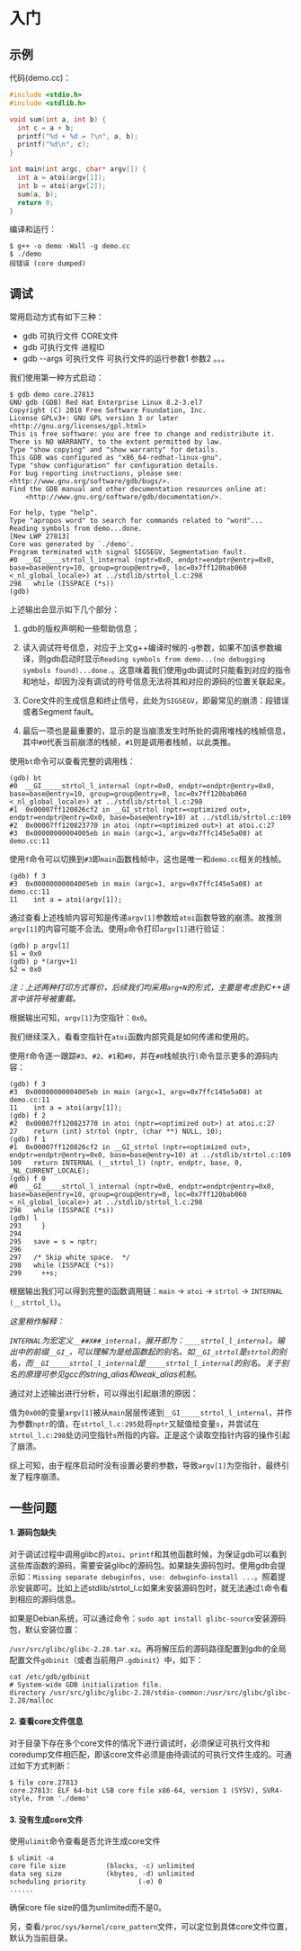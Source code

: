 # 入门
## 示例

代码(demo.cc)：

```c++
#include <stdio.h>
#include <stdlib.h>

void sum(int a, int b) {
  int c = a + b;
  printf("%d + %d = ?\n", a, b);
  printf("%d\n", c);
}

int main(int argc, char* argv[]) {
  int a = atoi(argv[1]);
  int b = atoi(argv[2]);
  sum(a, b);
  return 0;
}
```

编译和运行： 

```she
$ g++ -o demo -Wall -g demo.cc
$ ./demo
段错误 (core dumped)
```



## 调试

常用启动方式有如下三种：

* gdb 可执行文件 CORE文件
* gdb 可执行文件 进程ID
* gdb --args  可执行文件 可执行文件的运行参数1 参数2 。。。

我们使用第一种方式启动：

```shell
$ gdb demo core.27813
GNU gdb (GDB) Red Hat Enterprise Linux 8.2-3.el7
Copyright (C) 2018 Free Software Foundation, Inc.
License GPLv3+: GNU GPL version 3 or later <http://gnu.org/licenses/gpl.html>
This is free software: you are free to change and redistribute it.
There is NO WARRANTY, to the extent permitted by law.
Type "show copying" and "show warranty" for details.
This GDB was configured as "x86_64-redhat-linux-gnu".
Type "show configuration" for configuration details.
For bug reporting instructions, please see:
<http://www.gnu.org/software/gdb/bugs/>.
Find the GDB manual and other documentation resources online at:
    <http://www.gnu.org/software/gdb/documentation/>.

For help, type "help".
Type "apropos word" to search for commands related to "word"...
Reading symbols from demo...done.
[New LWP 27813]
Core was generated by `./demo'.
Program terminated with signal SIGSEGV, Segmentation fault.
#0  __GI_____strtol_l_internal (nptr=0x0, endptr=endptr@entry=0x0, base=base@entry=10, group=group@entry=0, loc=0x7ff120bab060 <_nl_global_locale>) at ../stdlib/strtol_l.c:298
298	  while (ISSPACE (*s))
(gdb)
```

上述输出会显示如下几个部分：

1. gdb的版权声明和一些帮助信息；

2. 读入调试符号信息，对应于上文g++编译时候的`-g`参数，如果不加该参数编译，则gdb启动时显示`Reading symbols from demo...(no debugging symbols found)...done.`。这意味着我们使用gdb调试时只能看到对应的指令和地址，却因为没有调试的符号信息无法将其和对应的源码的位置关联起来。
3. Core文件的生成信息和终止信号，此处为`SIGSEGV`，即最常见的崩溃：段错误或者Segment fault。
4. 最后一项也是最重要的，显示的是当崩溃发生时所处的调用堆栈的栈帧信息，其中`#0`代表当前崩溃的栈帧，`#1`则是调用者栈帧，以此类推。

使用`bt`命令可以查看完整的调用栈：

```shell
(gdb) bt
#0  __GI_____strtol_l_internal (nptr=0x0, endptr=endptr@entry=0x0, base=base@entry=10, group=group@entry=0, loc=0x7ff120bab060 <_nl_global_locale>) at ../stdlib/strtol_l.c:298
#1  0x00007ff120826cf2 in __GI_strtol (nptr=<optimized out>, endptr=endptr@entry=0x0, base=base@entry=10) at ../stdlib/strtol.c:109
#2  0x00007ff120823770 in atoi (nptr=<optimized out>) at atoi.c:27
#3  0x00000000004005eb in main (argc=1, argv=0x7ffc145e5a08) at demo.cc:11
```

使用`f`命令可以切换到`#3`即`main`函数栈帧中，这也是唯一和`demo.cc`相关的栈帧。

```shell
(gdb) f 3
#3  0x00000000004005eb in main (argc=1, argv=0x7ffc145e5a08) at demo.cc:11
11	  int a = atoi(argv[1]);
```

通过查看上述栈帧内容可知是传递`argv[1]`参数给`atoi`函数导致的崩溃。故推测`argv[1]`的内容可能不合法。使用`p`命令打印`argv[1]`进行验证：

```shell
(gdb) p argv[1]
$1 = 0x0
(gdb) p *(argv+1)
$2 = 0x0
```

*注：上述两种打印方式等价，后续我们均采用`arg+N`的形式，主要是考虑到C++语言中该符号被重载。*

根据输出可知，`argv[1]`为空指针：`0x0`。

我们继续深入，看看空指针在`atoi`函数内部究竟是如何传递和使用的。

使用`f`命令逐一跟踪`#3`、`#2`、`#1`和`#0`，并在`#0`栈帧执行`l`命令显示更多的源码内容：

```shell
(gdb) f 3
#3  0x00000000004005eb in main (argc=1, argv=0x7ffc145e5a08) at demo.cc:11
11	  int a = atoi(argv[1]);
(gdb) f 2
#2  0x00007ff120823770 in atoi (nptr=<optimized out>) at atoi.c:27
27	  return (int) strtol (nptr, (char **) NULL, 10);
(gdb) f 1
#1  0x00007ff120826cf2 in __GI_strtol (nptr=<optimized out>, endptr=endptr@entry=0x0, base=base@entry=10) at ../stdlib/strtol.c:109
109	  return INTERNAL (__strtol_l) (nptr, endptr, base, 0, _NL_CURRENT_LOCALE);
(gdb) f 0
#0  __GI_____strtol_l_internal (nptr=0x0, endptr=endptr@entry=0x0, base=base@entry=10, group=group@entry=0, loc=0x7ff120bab060 <_nl_global_locale>) at ../stdlib/strtol_l.c:298
298	  while (ISSPACE (*s))
(gdb) l
293	    }
294
295	  save = s = nptr;
296
297	  /* Skip white space.  */
298	  while (ISSPACE (*s))
299	    ++s;
```

根据输出我们可以得到完整的函数调用链：`main` -> `atoi` -> `strtol` -> `INTERNAL (__strtol_l)`。

*这里稍作解释：* 

*`INTERNAL`为宏定义`__##X##_internal`，展开即为：`____strtol_l_internal`。输出中的前缀`__GI_`，可以理解为是给函数起的别名。如`__GI_strtol`是`strtol`的别名，而`__GI_____strtol_l_internal`是`_____strtol_l_internal`的别名。关于别名的原理可参见gcc的string_alias和weak_alias机制。*

通过对上述输出进行分析，可以得出引起崩溃的原因：

值为`0x00`的变量`argv[1]`被从`main`层层传递到`__GI_____strtol_l_internal`，并作为参数`nptr`的值，在`strtol_l.c:295`处将`nptr`又赋值给变量`s`，并尝试在`strtol_l.c:298`处访问空指针`s`所指的内容。正是这个读取空指针内容的操作引起了崩溃。

综上可知，由于程序启动时没有设置必要的参数，导致`argv[1]`为空指针，最终引发了程序崩溃。



## 一些问题

#### 1. 源码包缺失

对于调试过程中调用glibc的`atoi`、`printf`和其他函数时候，为保证gdb可以看到这些库函数的源码，需要安装glibc的源码包。如果缺失源码包时。使用gdb会提示如：`Missing separate debuginfos, use: debuginfo-install ...`。照着提示安装即可。比如上述stdlib/strtol_l.c如果未安装源码包时，就无法通过`l`命令看到相应的源码信息。

如果是Debian系统，可以通过命令：`sudo apt install glibc-source`安装源码包，默认安装位置：

`/usr/src/glibc/glibc-2.28.tar.xz`。再将解压后的源码路径配置到gdb的全局配置文件`gdbinit`（或者当前用户`.gdbinit`）中，如下：

```shell
cat /etc/gdb/gdbinit 
# System-wide GDB initialization file.
directory /usr/src/glibc/glibc-2.28/stdio-common:/usr/src/glibc/glibc-2.28/malloc
```

#### 2. 查看core文件信息

对于目录下存在多个core文件的情况下进行调试时，必须保证可执行文件和coredump文件相匹配，即该core文件必须是由待调试的可执行文件生成的。可通过如下方式判断：

```shell
$ file core.27813
core.27813: ELF 64-bit LSB core file x86-64, version 1 (SYSV), SVR4-style, from './demo'
```

#### 3. 没有生成core文件

使用`ulimit`命令查看是否允许生成core文件

```shel
$ ulimit -a
core file size          (blocks, -c) unlimited
data seg size           (kbytes, -d) unlimited
scheduling priority             (-e) 0
......
```

确保core file size的值为unlimited而不是0。

另，查看`/proc/sys/kernel/core_pattern`文件，可以定位到具体core文件位置，默认为当前目录。